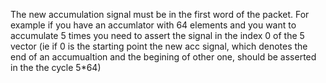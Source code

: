 The new accumulation signal must be in the first word of the packet.
For example if you have an accumlator with 64 elements and you want
to accumulate 5 times you need to assert the signal in the index 0
of the 5 vector (ie if 0 is the starting point the new acc signal, which
denotes the end of an accumualtion and the begining of other one, should
be asserted in the the cycle 5*64)
